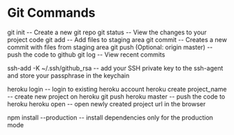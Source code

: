 # Git Commands

git init -- Create a new git repo
git status -- View the changes to your project code
git add -- Add files to staging area
git commit -- Creates a new commit with files from staging area
git push (Optional: origin master) -- push the code to github
git log -- View recent commits

ssh-add -K ~/.ssh/github_rsa -- add your SSH private key to the ssh-agent and store your passphrase in the keychain

heroku login -- login to existing heroku account
heroku create project_name -- create new project on heroku
git push heroku master -- push the code to heroku 
heroku open -- open newly created project url in the browser

npm install --production -- install dependencies only for the production mode
